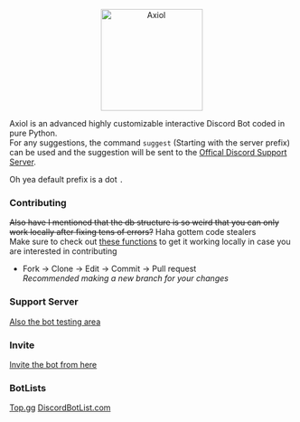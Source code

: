 <p align="center">
  <a href="https://discord.com/api/oauth2/authorize?client_id=843484459113775114&permissions=8&scope=bot">
    <img
      alt="Axiol"
      src="https://cdn.discordapp.com/attachments/843519647055609856/845662999686414336/Logo1.png"
      width="180"
    />
  </a>
</p>

Axiol is an advanced highly customizable interactive Discord Bot coded in pure Python.</br>
For any suggestions, the command `suggest` (Starting with the server prefix) can be used and the suggestion will be sent to the
[Offical Discord Support Server](https://discord.gg/Rzz5WS9jXW).</br>

Oh yea default prefix is a dot `.`

### Contributing
~~Also have I mentioned that the db structure is so weird that you can only work locally after fixing tens of errors?~~ Haha gottem code stealers</br>
Make sure to check out [these functions](axiol/functions.py) to get it working locally in case you are interested in contributing
- Fork -> Clone -> Edit -> Commit -> Pull request </br>
*Recommended making a new branch for your changes*

### Support Server
[Also the bot testing area](https://discord.gg/Rzz5WS9jXW)

### Invite
[Invite the bot from here](https://discord.com/oauth2/authorize?client_id=843484459113775114&permissions=473295959&scope=bot)

### BotLists
[Top.gg](https://top.gg/bot/843484459113775114/vote)
[DiscordBotList.com](https://discordbotlist.com/bots/axiol/upvote)